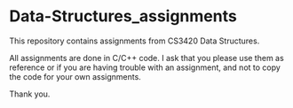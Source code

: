 # Data-Structures_assignments

This repository contains assignments from CS3420 Data Structures.

All assignments are done in C/C++ code. I ask that you please use them as reference or if you are having trouble with an assignment, and not to copy the code for your own assignments.

Thank you.
